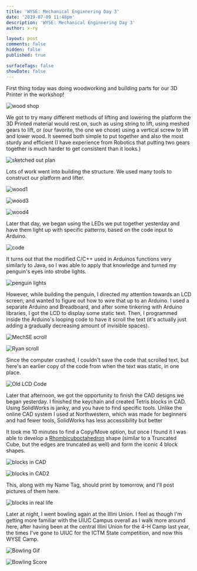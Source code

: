 ```yaml
---
title: 'WYSE: Mechanical Enginnering Day 3'
date: '2019-07-09 11:48pm'
description: 'WYSE: Mechanical Enginnering Day 3'
author: x-ry

layout: post
comments: false
hidden: false
published: true

surfaceTags: false
showDate: false
---
```


First thing today was doing woodworking and building parts for our 3D Printer in the workshop!

![wood shop](https://x-ry.github.io/assets/images/WYSE/7.9/Wood2.jpg)

 We got to try many different methods of lifting and lowering the platform the 3D Printed material would rest on, such as using string to lift, using meshed gears to lift, or (our favorite, the one we chose) using a vertical screw to lift and lower wood. It seemed both simple to put together and also the most sturdy and efficient (I have experience from Robotics that putting two gears together is much harder to get consistent than it looks.) 

![sketched out plan](https://x-ry.github.io/assets/images/WYSE/7.9/plan.jpg)

Lots of work went into building the structure. We used many tools to construct our platform and lifter.

![wood1](https://x-ry.github.io/assets/images/WYSE/7.9/Wood1.jpg)

![wood3](https://x-ry.github.io/assets/images/WYSE/7.9/Wood3.jpg)

![wood4](https://x-ry.github.io/assets/images/WYSE/7.9/Wood4.jpg)

Later that day, we began using the LEDs we put together yesterday and have them light up with specific patterns, based on the code input to Arduino. 

![code](https://x-ry.github.io/assets/images/WYSE/7.9/Code.gif)

It turns out that the modified C/C++ used in Arduinos functions very similarly to Java, so I was able to apply that knowledge and turned my penguin's eyes into strobe lights.

![penguin lights](https://x-ry.github.io/assets/images/WYSE/7.9/Peng.gif)

However, while building the penguin, I directed my attention towards an LCD screen, and wanted to figure out how to wire that up to an Arduino. I used a separate Arduino and Breadboard, and after some tinkering with Arduino libraries, I got the LCD to display some static text. Then, I programmed inside the Arduino's looping code to have it scroll the text (it's actually just adding a gradually decreasing amount of invisible spaces). 

![MechSE scroll](https://x-ry.github.io/assets/images/WYSE/7.9/MechSEText.gif)

![Ryan scroll](https://x-ry.github.io/assets/images/WYSE/7.9/RyanText.gif)

Since the computer crashed, I couldn't save the code that scrolled text, but here's an earlier copy of the code from when the text was static, in one place.

![Old LCD Code](https://x-ry.github.io/assets/images/WYSE/7.9/lcdcode.png)

Later that afternoon, we got the opportunity to finish the CAD designs we began yesterday. I finished the keychain and created Tetris blocks in CAD. Using SolidWorks is janky, and you have to find specific tools. Unlike the online CAD system I used at Northwestern, which was made for beginners and had fewer tools, SolidWorks has less accessibility but better 

 It took me 10 minutes to find a Copy/Move option, but once I found it I was able to develop a [Rhombicuboctahedron](https://en.wikipedia.org/wiki/Rhombicuboctahedron) shape (similar to a Truncated Cube, but the edges are truncated as well) and form the iconic 4 block shapes.

![blocks in CAD](https://x-ry.github.io/assets/images/WYSE/7.9/CAD.jpg)

![blocks in CAD2](https://x-ry.github.io/assets/images/WYSE/7.9/CAD2.jpg)

This, along with my Name Tag, should print by tomorrow, and I'll post pictures of them here.

![blocks in real life](https://x-ry.github.io/assets/images/WYSE/7.9/printed.jpg)

Later at night, I went bowling again at the Illini Union. I feel as though I'm getting more familiar with the UIUC Campus overall as I walk more around here, after having been at the central Illini Union for the 4-H Camp last year, the times I've gone to UIUC for the ICTM State competition, and now this WYSE Camp. 

![Bowling Gif](https://x-ry.github.io/assets/images/WYSE/7.9/Bowling2.gif)

![Bowling Score](https://x-ry.github.io/assets/images/WYSE/7.9/Bowling.gif)

